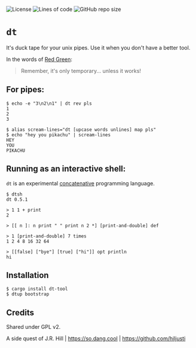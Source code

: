 ![License](https://img.shields.io/github/license/hiljusti/dt)
![Lines of code](https://img.shields.io/tokei/lines/github/hiljusti/dt)
![GitHub repo size](https://img.shields.io/github/repo-size/hiljusti/dt)

# `dt`

It's duck tape for your unix pipes. Use it when you don't have a better tool.

In the words of [Red Green](https://www.redgreen.com):

> Remember, it's only temporary... unless it works!

## For pipes:

```
$ echo -e "3\n2\n1" | dt rev pls
1
2
3

$ alias scream-lines="dt [upcase words unlines] map pls"
$ echo "hey you pikachu" | scream-lines
HEY
YOU
PIKACHU
```

## Running as an interactive shell:

`dt` is an experimental [concatenative](https://concatenative.org/wiki/view/Concatenative%20language)
programming language.

```
$ dtsh
dt 0.5.1

> 1 1 + print
2

> [[ n ]: n print " " print n 2 *] [print-and-double] def

> 1 [print-and-double] 7 times
1 2 4 8 16 32 64 

> [[false] ["bye"] [true] ["hi"]] opt println
hi
```

## Installation

```shell
$ cargo install dt-tool
$ dtup bootstrap
```

## Credits

Shared under GPL v2.

A side quest of J.R. Hill | https://so.dang.cool | https://github.com/hiljusti
